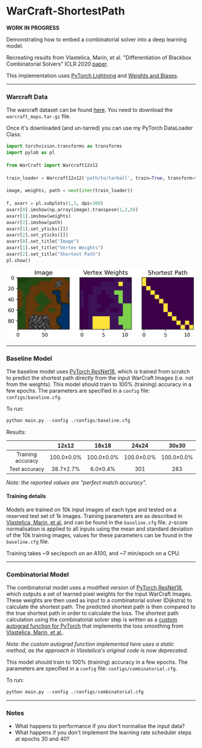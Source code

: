 # WarCraft-ShortestPath

**WORK IN PROGRESS**

Demonstrating how to embed a combinatorial solver into a deep learning model.

Recreating results from Vlastelica, Marin, et al. "Differentiation of Blackbox Combinatorial Solvers" ICLR 2020 [paper](https://arxiv.org/abs/1912.02175).

This implementation uses [PyTorch Lightning](https://lightning.ai/docs/pytorch/stable/) and [Weights and Biases](https://wandb.ai).

---
### Warcraft Data

The warcraft dataset can be found [here](https://edmond.mpg.de/dataset.xhtml?persistentId=doi:10.17617/3.YJCQ5S). You need to download the `warcraft_maps.tar.gz` file.

Once it's downloaded (and un-tarred) you can use my PyTorch DataLoader Class:

```python
import torchvision.transforms as transforms
import pylab as pl

from WarCraft import Warcraft12x12

train_loader = Warcraft12x12('path/to/tarball', train=True, transform=transforms.ToTensor())

image, weights, path = next(iter(train_loader))

f, axarr = pl.subplots(1,3, dpi=300)
axarr[0].imshow(np.array(image).transpose(1,2,0))
axarr[1].imshow(weights)
axarr[2].imshow(path)
axarr[1].set_yticks([])  
axarr[2].set_yticks([])  
axarr[0].set_title("Image")
axarr[1].set_title("Vertex Weights")
axarr[2].set_title("Shortest Path")
pl.show()

```

![alt text](https://github.com/as595/WarCraft-ShortestPath/blob/d49c465fab5691eadfd752be189cbd8b9e265ea7/figures/warcraft.png)

---
### Baseline Model

The baseline model uses [PyTorch ResNet18](https://pytorch.org/hub/pytorch_vision_resnet/), which is trained from scratch to predict the shortest path directly from the input WarCraft Images (i.e. not from the weights). This model should train to 100% (training) accuracy in a few epochs. The parameters are specified in a `config` file: `configs/baseline.cfg`. 

To run:

```python
python main.py --config ./configs/baseline.cfg
```

Results: 

|  | 12x12 | 18x18 | 24x24 | 30x30 |
| :---:   | :---: | :---: | :---: | :---: |
| Training accuracy | 100.0&pm;0.0%   | 100.0&pm;0.0%   | 100.0&pm;0.0%   | 100.0&pm;0.0%   |
| Test accuracy | 38.7&pm;2.7%   |  6.0&pm;0.4%  | 301   | 283   |

*Note: the reported values are "perfect match accuracy".*

#### Training details

Models are trained on 10k input images of each type and tested on a reserved test set of 1k images. Training parameters are as described in [Vlastelica, Marin, et al.](https://arxiv.org/abs/1912.02175) and can be found in the `baseline.cfg` file. *z*-score normalisation is applied to all inputs using the mean and standard deviation of the 10k training images, values for these parameters can be found in the `baseline.cfg` file.

Training takes ~9 sec/epoch on an A100, and ~7 min/epoch on a CPU.

---
### Combinatorial Model

The combinatorial model uses a modified version of [PyTorch ResNet18](https://pytorch.org/hub/pytorch_vision_resnet/), which outputs a set of learned pixel weights for the input WarCraft Images. These weights are then used as input to a combinatorial solver (Dijkstra) to calculate the shortest path. The predicted shortest path is then compared to the true shortest path in order to calculate the loss. The shortest path calculation using the combinatorial solver step is written as a [custom autograd function for PyTorch](https://pytorch.org/tutorials/beginner/examples_autograd/two_layer_net_custom_function.html) that implements the loss smoothing from [Vlastelica, Marin, et al.](https://arxiv.org/abs/1912.02175). 

*Note: the custom autograd function implemented here uses a static method, as the approach in Vlastelica's original code is now deprecated.*

This model should train to 100% (training) accuracy in a few epochs. The parameters are specified in a `config` file: `configs/combinatorial.cfg`.

To run:

```python
python main.py --config ./configs/combinatorial.cfg
```

---
### Notes

* What happens to performance if you don't normalise the input data?
* What happens if you don't implement the learning rate scheduler steps at epochs 30 and 40?

